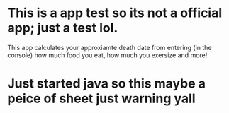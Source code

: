 # This is a app test so its not a official app; just a test lol.

This app calculates your approxiamte death date from entering (in the console) how much food you eat, how much you exersize and more!

# Just started java so this maybe a peice of sheet just warning yall
